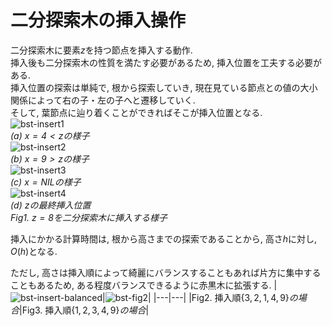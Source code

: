 # 二分探索木の挿入操作
二分探索木に要素$z$を持つ節点を挿入する動作.\
挿入後も二分探索木の性質を満たす必要があるため, 挿入位置を工夫する必要がある.\
挿入位置の探索は単純で, 根から探索していき, 現在見ている節点との値の大小関係によって右の子・左の子へと遷移していく.\
そして, 葉節点に辿り着くことができればそこが挿入位置となる.\
![bst-insert1](https://github.com/hokto/algorithms/assets/33248495/d702c795-6c2e-4185-88d2-2357332f78d8)\
*(a) $x=4<z$の様子*\
![bst-insert2](https://github.com/hokto/algorithms/assets/33248495/7f33525f-ef67-43f9-9c76-78b2943fb942)\
*(b) $x=9>z$の様子*\
![bst-insert3](https://github.com/hokto/algorithms/assets/33248495/a5360603-89c6-488b-9aff-c05495c27e34)\
*(c) $x=NIL$の様子*\
![bst-insert4](https://github.com/hokto/algorithms/assets/33248495/fb3af30b-4855-42f8-bd5e-44bdb8d29a7d)\
*(d) $z$の最終挿入位置*\
*Fig1. $z=8$を二分探索木に挿入する様子*

挿入にかかる計算時間は, 根から高さまでの探索であることから, 高さ$h$に対し, $O(h)$となる.

ただし, 高さは挿入順によって綺麗にバランスすることもあれば片方に集中することもあるため, ある程度バランスできるように赤黒木に拡張する.
|![bst-insert-balanced](https://github.com/hokto/algorithms/assets/33248495/2ed7713a-2f26-429f-87e0-6153faffa1fe)|![bst-fig2](https://github.com/hokto/algorithms/assets/33248495/13bb363e-a5d4-44f8-a871-195798f21e3b)|
|---|---| 
|Fig2. 挿入順$\{3,2,1,4,9\}の場合$|Fig3. 挿入順$\{1,2,3,4,9\}の場合$|
